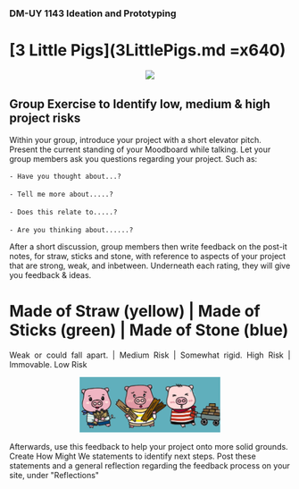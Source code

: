 ### DM-UY 1143 Ideation and Prototyping


# [3 Little Pigs](3LittlePigs.md =x640)

<p align="center">
<image src="../Images/3PigsHomes.jpg" style="width:50%"/>
</p>

## Group Exercise to Identify low, medium & high project risks

Within your group, introduce your project with a short elevator pitch. Present the current standing of your Moodboard while talking. Let your group members ask you questions regarding your project. Such as:

	- Have you thought about...?

	- Tell me more about.....?

	- Does this relate to.....?

	- Are you thinking about......?

After a short discussion, group members then write feedback on the post-it notes, for straw, sticks and stone, with reference to aspects of your project that are strong, weak, and inbetween. Underneath each rating, they will give you feedback & ideas.

# __Made of Straw__ (yellow)   |    __Made of Sticks__ (green)   |   __Made of Stone__ (blue)

<div style="text-align: justify;">  Weak or could fall apart. |
 Medium Risk         |     Somewhat rigid. 
 High Risk       |     Immovable. Low Risk </div>

<p align="center">
<img src= "../Images/3Pigs.jpg" style="width:50%"/>
</p>

Afterwards, use this feedback to help your project onto more solid grounds. Create How Might We statements to identify next steps. Post these statements and a general reflection regarding the feedback process on your site, under "Reflections"